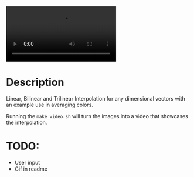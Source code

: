 
![example](https://github.com/eitanoid/Trilinear-Interpolation/blob/main/showcase/showcase.mp4)

# Description
Linear, Bilinear and Trilinear Interpolation for any dimensional vectors with an example use in averaging colors.

Running the `make_video.sh` will turn the images into a video that showcases the interpolation.



# TODO:
- User input
- Gif in readme
